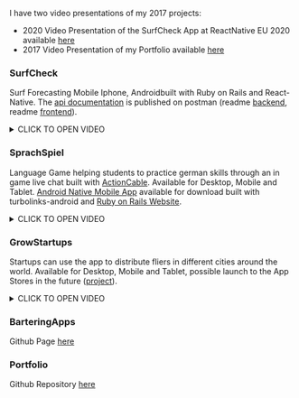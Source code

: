 I have two video presentations of my 2017 projects: 

- 2020 Video Presentation of the SurfCheck App at ReactNative EU 2020 available [here](https://youtu.be/9RQ2GiApkzU?si=1omI78VxNhgLAJQG)
- 2017 Video Presentation of my Portfolio available [here](https://youtu.be/e-xMvhm_rXQ?si=FAt9lhUwafcm8QiY) 

### SurfCheck

Surf Forecasting Mobile Iphone, Androidbuilt with Ruby on Rails and React-Native. The [api documentation](https://documenter.getpostman.com/view/6379421/SVfH1CeA) is published on postman (readme [backend](https://github.com/fabOnReact/surf-rails), readme [frontend](https://github.com/fabOnReact/surf-react-native)).

<details><summary>CLICK TO OPEN VIDEO</summary>
<p>

<video src="https://github.com/fabriziobertoglio1987/fabriziobertoglio1987/assets/24992535/42e687b7-4f02-4dfb-bb3d-7288e1d7e93b" width="350" />     

</p>
</details>

### SprachSpiel

Language Game helping students to practice german skills through an in game live chat built with [ActionCable](https://guides.rubyonrails.org/action_cable_overview.html). Available for Desktop, Mobile and Tablet. [Android Native Mobile App](https://github.com/fabriziobertoglio1987/sprachspiel-android) available for download built with turbolinks-android and [Ruby on Rails Website](https://github.com/fabOnReact/sprachspiel).


<details><summary>CLICK TO OPEN VIDEO</summary>
<p>

<video src="https://github.com/fabriziobertoglio1987/fabriziobertoglio1987/assets/24992535/5ebea0a6-c8d8-43d1-a8a1-7133adee9cbc" width="350" /> 

</p>
</details>

### GrowStartups

Startups can use the app to distribute fliers in different cities around the world. Available for Desktop, Mobile and Tablet, possible launch to the App Stores in the future ([project](https://github.com/fabriziobertoglio1987/freeAdsWorldwide)).

<details><summary>CLICK TO OPEN VIDEO</summary>
<p>

<video src="https://github.com/fabriziobertoglio1987/fabriziobertoglio1987/assets/24992535/c8b60c77-6095-43a9-85fa-883776f791a2" width="350" />   


</p>
</details>

### BarteringApps

Github Page [here](https://github.com/fabriziobertoglio1987/SocialNetwork)

### Portfolio

Github Repository [here](https://github.com/fabOnReact/portfolio)



[1]: https://github.com/facebook/react-native
[2]: https://github.com/facebook/react-native/pulls?q=is%3Apr+author%3AfabOnReact+
[3]: https://portfoliofabrizio.s3.eu-central-1.amazonaws.com/certificates/fabrizio_bertoglio_resume.pdf "resume"
[4]: https://www.linkedin.com/in/fabrizio-bertoglio-3432ba253/ "LinkedIn"


[5]: https://youtu.be/9RQ2GiApkzU?si=xP3hTA5cY53O6ZbT "Presentation at react-native-eu"
[6]: https://youtu.be/e-xMvhm_rXQ?si=vDjiIOcE5v7au2dI "Youtube presentation of my portfolio"
[7]: https://stackoverflow.com/users/7295772/fabrizio-bertoglio "stackoveflow profile"
[8]: https://www.upwork.com/freelancers/~01ae44247887fa908b "upwork"
[9]: https://portfoliofabrizio.s3.eu-central-1.amazonaws.com/videos/surfcheck-min.mp4 "surfcheck video"
[10]: https://portfoliofabrizio.s3.eu-central-1.amazonaws.com/sprachspiel.gif "sprachspiel video"
[11]: https://portfoliofabrizio.s3.eu-central-1.amazonaws.com/growstartups.gif "growstartups video"
[12]: https://d18yfpe0kbag8l.cloudfront.net/assets/barteringapps-a6616864d7e1adf021b729b3bcac29bfcffd041803327c46a61914cb3c394091.png "bartering apps"
